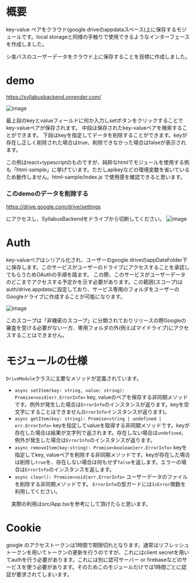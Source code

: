 # 概要
key-value ペアをクラウド(google driveのappdataスペース)上に保存するモジュールです。local storageと同様の手触りで使用できるようなインターフェースを作成しました。

シ楽バスのユーザーデータをクラウド上に保存することを目標に作成しました。

# demo
https://syllabusbackend.onrender.com/

![image](https://github.com/FraMari495/SyllabusBackend/assets/48946038/f6f14321-f5bf-47bd-949a-c765abead742)

最上段のkeyとvalueフィールドに何か入力しsetボタンをクリックすることでkey-valueペアが保存されます。
中段は保存されたkey-valueペアを検索することができます。
下段はkeyを指定してデータを削除することができます。keyが存在し正しく削除された場合はtrue、削除できなかった場合はfalseが表示されます。

この例はreact+typescriptのものですが、純粋なhtmlでモジュールを使用する例も「html-sample」に挙げています。ただしapikeyなどの環境変数を省いているため動作しません。html-sample/index.js で使用感を確認できると思います。

### このdemoのデータを削除する
https://drive.google.com/drive/settings

にアクセスし、SyllabusBackendをドライブから切断してください。
![image](https://github.com/FraMari495/SyllabusBackend/assets/48946038/48acc63d-d2d0-4e05-bc66-60e6a2cefe7c)


# Auth
key-valueペアはシリアル化され、ユーザーのgoogle driveのappDataFolder下に保存します。このサービスがユーザーのドライブにアクセスすることを承認してもらうためOAuthの手順を踏ます。
この際、このサービスがユーザーデータのどこまでアクセスする予定かを示す必要があります。この範囲(スコープ)はauth/drive.appdataに設定しており、サービス専用のフォルダをユーザーのGoogleドライブに作成することが可能になります。

![image](https://github.com/FraMari495/SyllabusBackend/assets/48946038/7480306b-5398-4f4f-80e1-dd9db46cbe4d)

このスコープは「非機密のスコープ」に分類されておりリリースの際Googleの審査を受ける必要がない一方、専用フォルダの外(例えばマイドライブ)にアクセスすることはできません。

# モジュールの仕様
`DriveModule`クラスに主要なメソッドが定義されています。
- `async setItem(key: string, value: string): Promise<void|err.ErrorInfo>`
key, valueのペアを保存する非同期メソッドです。例外が発生した場合は`ErrorInfo`のインスタンスが返ります。keyを空文字にすることはできません(`ErrorInfo`インスタンスが返ります)。
- `async getItem(key: string): Promise<string | undefined | err.ErrorInfo>`
keyを指定してvalueを取得する非同期メソッドです。keyが存在した場合は結果が文字列で返されます。存在しない場合は`undefined`、例外が発生した場合は`ErrorInfo`のインスタンスが返ります。
- `async removeItem(key:string): Promise<boolean|err.ErrorInfo>`
keyを指定してkey, valueペアを削除する非同期メソッドです。keyが存在した場合は削除し`true`を、存在しない場合は何もせず`false`を返します。エラーの場合は`ErrorInfo`のインスタンスを返します。
- `async clear(): Promise<void|err.ErrorInfo>`
ユーザーデータのファイルを削除する非同期メソッドです。
`ErrorInfo`の型ガードには`IsError`関数を利用してください。

　実際の利用はsrc/App.tsxを参考にして頂けたらと思います。

# Cookie
google のアクセストークンは1時間で期限切れとなります。通常はリフレッシュトークンを用いてトークンの更新を行うのですが、これにはclient secretを用いてauthを行う必要があります。これには別に認可サーバー or firebaseなどのサービスを使う必要があります。そのためこのモジュールだけでは1時間ごとに認証が要求されてしまいます。
